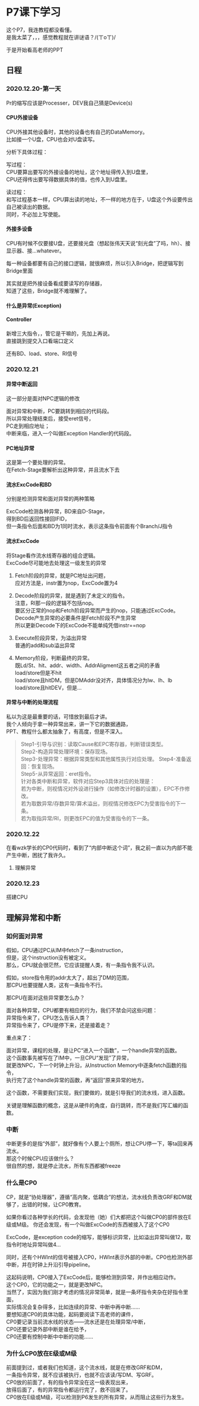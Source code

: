 # P7课下学习

这个P7，我连教程都没看懂。  
是我太菜了，，，感觉教程就在讲谜语？/(ㄒoㄒ)/

于是开始看高老师的PPT

## 日程

### 2020.12.20-第一天

Pr的缩写应该是Processer，DEV我自己猜是Device(s)

#### CPU外接设备

CPU外接其他设备时，其他的设备也有自己的DataMemory。  
比如接一个U盘，CPU也会对U盘读写。

分析下具体过程：

写过程：  
CPU要算出要写的外接设备的地址，这个地址得传入到U盘里，  
CPU还得传出要写得数据具体的值，也传入到U盘里。

读过程：  
和写过程基本一样，CPU算出读的地址，不一样的地方在于，U盘这个外设要传出自己被读出的数据。  
同时，不必加上写使能。

#### 外接多设备

CPU有时候不仅要接U盘，还要接光盘（想起张伟天天说“刻光盘”了吗，hh）、接显示器、接...whatever。

每一种设备都要有自己的接口逻辑，就很麻烦，所以引入Bridge，把逻辑写到Bridge里面

其实就是把外接设备看成要读写的存储器，  
知道了这些，Bridge就不难理解了。

#### 什么是异常(Exception)

#### Controller

新增三大指令，，管它是干嘛的，先加上再说。  
直接跳到提交入口看端口定义

还有BD、load、store、RI信号

### 2020.12.21

#### 异常中断返回

这一部分是面对NPC逻辑的修改

面对异常和中断，PC要跳转到相应的代码段。  
所以异常处理结束后，接受eret信号，  
PC走到相应地址；  
中断来临，进入一个叫做Exception Handler的代码段。

#### PC地址异常

这是第一个要处理的异常。  
在Fetch-Stage要解析出这种异常，并且流水下去

#### 流水ExcCode和BD

分别是检测异常和面对异常的两种策略

ExcCode检测各种异常，BD来自D-Stage，  
得到BD后返回性接回IFID，  
但一条指令后面和BD为1同时流水，表示这条指令前面有个Branch/J指令

#### 流水ExcCode

将Stage看作流水线寄存器的组合逻辑。  
ExcCode尽可能地去处理这一级发生的异常

1. Fetch阶段的异常，就是PC地址出问题，  
应对方法是，instr置为nop，ExcCode置为4

2. Decode阶段的异常，就是遇到了未定义的指令。  
注意，RI那一段的逻辑不包括nop。  
要区分正常的nop和Fetch阶段异常而产生的nop，只能通过ExcCode。  
Decode产生异常的必要条件是Fetch阶段不产生异常  
所以更新Decode下的ExcCode不能单纯凭借instr==nop

3. Execute阶段异常，为溢出异常  
普通的add和sub溢出异常  


4. Memory阶段，判断最终的异常。  
既Ld/St、hit、addr、width、AddrAligment这五者之间的矛盾  
load/store但是不hit  
load/store且hitDM，但是DMAddr没对齐，具体情况分为lw、lh、lb  
load/store且hitDEV，但是...

#### 异常与中断的处理流程

私以为这是最重要的话，可惜放到最后才讲。  
我个人倾向于拿一种异常出来，讲一下它的数据通路，  
PPT、教程什么都太抽象了，有高度，但是不深入。

>Step1-引导与识别：读取Cause和EPC寄存器，判断错误类型。  
>Step2-构造异常处理环境：保存现场。  
>Step3-处理异常：根据异常类型和其他属性执行对应处理。
>Step4-准备返回：恢复现场。  
>Step5-从异常返回：eret指令。  
>针对各类中断和异常，软件对应Step3具体对应的处理是：  
>若为中断，则视情况对外设进行操作（如修改计时器的设置），EPC不作修改。  
>若为取数异常/存数异常/算术溢出，则视情况修改EPC为受害指令的下一条。  
>若为取指异常/RI，则更改EPC的值为受害指令的下一条。

### 2020.12.22

在看wzk学长的CP0代码时，看到了“内部中断这个词”，我之前一直以为内部不能产生中断，困扰了我许久。

1. 理解异常

### 2020.12.23

搭建CPU

## 理解异常和中断

### 如何面对异常

假如，CPU通过PC从IM中fetch了一条instruction，  
但是，这个instruction没有被定义。  
那么，CPU就会很茫然，它应该提醒人类，有一条指令我不认识。

假如，store指令用的addr太大了，超出了DM的范围，  
那CPU也要提醒人类，这有一条指令不行。

那CPU在面对这些异常要怎么办？

面对各种异常，CPU都要有相应的行为，我们不禁会问这些问题：  
异常指令来了，CPU怎么告诉人类？  
异常指令来了，CPU是停下来，还是接着走？

重点来了：

面对异常，课程的处理，是让PC“进入一个函数”，一个handle异常的函数。  
这个函数事先被写在了IM中，一旦CPU“发现”了异常，  
就更改NPC，下一个时钟上升沿，从Instruction Memory中逐条fetch函数的指令，  
执行完了这个handle异常的函数，再“返回”原来异常的地方。

这个函数，不需要我们实现，我们要做的，就是引导我们的流水线，进入函数。

关键是理解函数的概念，这是从硬件的角度，自行跳转，而不是我们写汇编的函数。

### 中断

中断更多的是指“外部”，就好像有个人要上个厕所，想让CPU停一下，等ta回来再流水。  
那这个时候CPU应该做什么？  
很自然的想，就是停止流水，所有东西都被freeze

### 什么是CP0

CP，就是“协处理器”，遵循“高内聚，低耦合”的想法，流水线负责改GRF和DM就够了，出错的时候，让CP0教育。

如果你看过各种学长的代码，会发现他（她）们大都把这个叫做CP0的部件放在E级或M级。
你还会发现，有一个叫做ExcCode的东西被接入了这个CP0

ExcCode，是exception code的缩写，能够标识异常，比如溢出异常叫做12，取指令时地址异常叫做4...

同时，还有个HWInt的信号被接入CP0，HWInt表示外部的中断。CP0也检测外部中断，并在时钟上升沿引导pipeline。

这起码说明，CP0接入了ExcCode后，能够检测到异常，并作出相应动作。  
这个CP0，它的功能之一，就是更改NPC。  
当然了，实因为我们刚才考虑的情况非常简单，就是一条坏指令夹杂在好指令里面，  
实际情况会复杂得多，比如连续的异常、中断中再中断……  
要想知道CP0的具体功能，起码要阅读下高老师的课件，  
CP0要记录当前流水线的状态——流水还是在处理异常/中断，  
CP0还要记录外部中断是谁在给予，  
CP0还要有控制中断中中断的功能……

### 为什么CP0放在E级或M级

前面提到过，或者我们也知道，这个流水线，就是在修改GRF和DM，  
一条指令异常，就不应该被执行，也就不应该读/写DM、写GRF。  
CP0放的前面了，有的指令异常没在这一级表现出来，  
放得后面了，有的异常指令都运行完了，救不回来了。  
CP0放在E级或M级，可以检测到P6发生的所有异常，从而阻止这些行为发生。  
